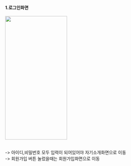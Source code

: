 #### 1.로그인화면
<img src="https://github.com/wndnjs00/Standardtwo/assets/89961868/0957dc07-2d2a-40f1-b657-0da08579a201" width="200" height="400">

<br/>-> 아이디,비밀번호 모두 입력이 되어있어야 자기소개화면으로 이동<br/>
-> 회원가입 버튼 눌렀을때는 회원가입화면으로 이동<br/><br/>
